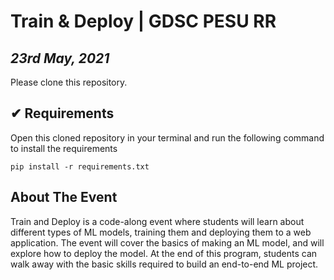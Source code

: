 # Train & Deploy | GDSC PESU RR
## _23rd May, 2021_

Please clone this repository.

## ✔ Requirements

Open this cloned repository in your terminal  and run the following command to install the requirements

```
pip install -r requirements.txt
```

## About The Event

Train and Deploy is a code-along event where students will learn about different types of ML models, training them and deploying them to a web application. The event will cover the basics of making an ML model, and will explore how to deploy the model. At the end of this program, students can walk away with the basic skills required to build an end-to-end ML project.
